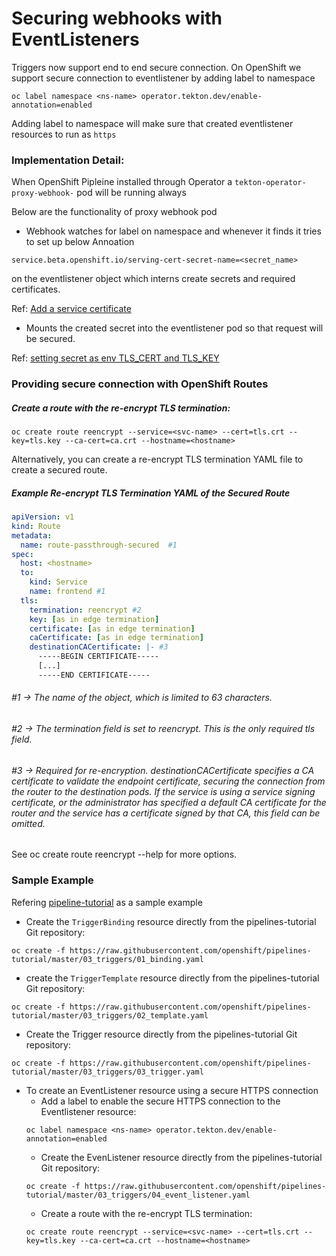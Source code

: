 # Securing webhooks with EventListeners

Triggers now support end to end secure connection.
On OpenShift we support secure connection to eventlistener by adding label to namespace
```text
oc label namespace <ns-name> operator.tekton.dev/enable-annotation=enabled
```

Adding label to namespace will make sure that created eventlistener resources to run as `https`

### Implementation Detail:
When OpenShift Pipleine installed through Operator a `tekton-operator-proxy-webhook-` pod will be running always

Below are the functionality of proxy webhook pod
* Webhook watches for label on namespace and whenever it finds it tries to set up below Annoation
```text
service.beta.openshift.io/serving-cert-secret-name=<secret_name>
```
on the eventlistener object which interns create secrets and required certificates.

Ref: [Add a service certificate](https://docs.openshift.com/container-platform/4.7/security/certificates/service-serving-certificate.html#add-service-certificate_service-serving-certificate)

* Mounts the created secret into the eventlistener pod so that request will be secured.

Ref: [setting secret as env TLS_CERT and TLS_KEY](https://github.com/tektoncd/operator/blob/main/pkg/reconciler/openshift/annotation/annotation.go#L338-L358)

### Providing secure connection with OpenShift Routes

##### Create a route with the re-encrypt TLS termination:
```text
oc create route reencrypt --service=<svc-name> --cert=tls.crt --key=tls.key --ca-cert=ca.crt --hostname=<hostname>
```

Alternatively, you can create a re-encrypt TLS termination YAML file to create a secured route.

##### Example Re-encrypt TLS Termination YAML of the Secured Route
```yaml
apiVersion: v1
kind: Route
metadata:
  name: route-passthrough-secured  #1
spec:
  host: <hostname>
  to:
    kind: Service
    name: frontend #1
  tls:
    termination: reencrypt #2         
    key: [as in edge termination]
    certificate: [as in edge termination]
    caCertificate: [as in edge termination]
    destinationCACertificate: |- #3   
      -----BEGIN CERTIFICATE-----
      [...]
      -----END CERTIFICATE-----
```

###### #1 -> The name of the object, which is limited to 63 characters.
###### #2 -> The termination field is set to reencrypt. This is the only required tls field.
###### #3 -> Required for re-encryption. *destinationCACertificate* specifies a CA certificate to validate the endpoint certificate, securing the connection from the router to the destination pods. If the service is using a service signing certificate, or the administrator has specified a default CA certificate for the router and the service has a certificate signed by that CA, this field can be omitted.

See oc create route reencrypt --help for more options.

### Sample Example

Refering [pipeline-tutorial](https://github.com/openshift/pipelines-tutorial) as a sample example

* Create the `TriggerBinding` resource directly from the pipelines-tutorial Git repository:
```text
oc create -f https://raw.githubusercontent.com/openshift/pipelines-tutorial/master/03_triggers/01_binding.yaml
```
* create the `TriggerTemplate` resource directly from the pipelines-tutorial Git repository:
```text
oc create -f https://raw.githubusercontent.com/openshift/pipelines-tutorial/master/03_triggers/02_template.yaml
```
* Create the Trigger resource directly from the pipelines-tutorial Git repository:
```text
oc create -f https://raw.githubusercontent.com/openshift/pipelines-tutorial/master/03_triggers/03_trigger.yaml
```
* To create an EventListener resource using a secure HTTPS connection
    * Add a label to enable the secure HTTPS connection to the Eventlistener resource:
    ```text
    oc label namespace <ns-name> operator.tekton.dev/enable-annotation=enabled
    ```
    * Create the EvenListener resource directly from the pipelines-tutorial Git repository:
    ```text
    oc create -f https://raw.githubusercontent.com/openshift/pipelines-tutorial/master/03_triggers/04_event_listener.yaml
    ```
    * Create a route with the re-encrypt TLS termination:
    ```text
    oc create route reencrypt --service=<svc-name> --cert=tls.crt --key=tls.key --ca-cert=ca.crt --hostname=<hostname>
    ```

